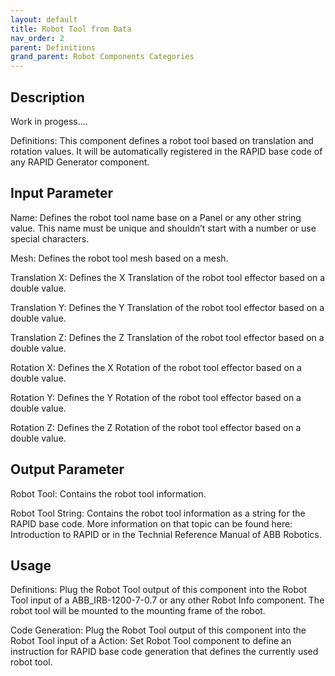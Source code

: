 ```yaml
---
layout: default
title: Robot Tool from Data
nav_order: 2
parent: Definitions
grand_parent: Robot Components Categories
---
```


## Description

Work in progess....

Definitions: This component defines a robot tool based on translation and rotation values. It will be automatically registered in the RAPID base code of any RAPID Generator component.

## Input Parameter

Name: Defines the robot tool name base on a Panel or any other string value. This name must be unique and shouldn’t start with a number or use special characters.

Mesh: Defines the robot tool mesh based on a mesh.

Translation X: Defines the X Translation of the robot tool effector based on a double value.

Translation Y: Defines the Y Translation of the robot tool effector based on a double value.

Translation Z: Defines the Z Translation of the robot tool effector based on a double value.

Rotation X: Defines the X Rotation of the robot tool effector based on a double value.

Rotation Y: Defines the Y Rotation of the robot tool effector based on a double value.

Rotation Z: Defines the Z Rotation of the robot tool effector based on a double value.

## Output Parameter

Robot Tool: Contains the robot tool information.

Robot Tool String: Contains the robot tool information as a string for the RAPID base code. More information on that topic can be found here: Introduction to RAPID or in the Technial Reference Manual of ABB Robotics.

## Usage

Definitions: Plug the Robot Tool output of this component into the Robot Tool input of a ABB_IRB-1200-7-0.7 or any other Robot Info component. The robot tool will be mounted to the mounting frame of the robot.

Code Generation: Plug the Robot Tool output of this component into the Robot Tool input of a Action: Set Robot Tool component to define an instruction for RAPID base code generation that defines the currently used robot tool.
